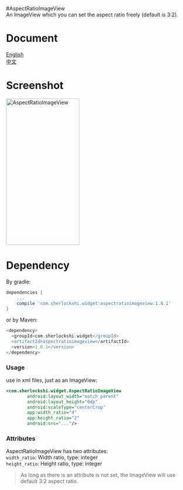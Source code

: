 #AspectRatioImageView  
An ImageView which you can set the aspect ratio freely (default is 3:2).

# Document
[English](./README.md)  
[中文](./README_cn.md)

# Screenshot
<img src="http://7xlpfl.com1.z0.glb.clouddn.com/16-9-30/4968112.jpg" width="200" height="400" alt="AspectRatioImageView"/>

# Dependency
By gradle:
```groovy
dependencies {
    ...
    compile 'com.sherlockshi.widget:aspectratioimageview:1.0.1'
}
```

or by Maven:
```groovy
<dependency>
  <groupId>com.sherlockshi.widget</groupId>
  <artifactId>aspectratioimageview</artifactId>
  <version>1.0.1</version>
</dependency>
```


### Usage
use in xml files, just as an ImageView:
```xml
<com.sherlockshi.widget.AspectRatioImageView
        android:layout_width="match_parent"
        android:layout_height="0dp"
        android:scaleType="centerCrop"
        app:width_ratio="4"
        app:height_ratio="2"
        android:src="..."/>
```

### Attributes
AspectRatioImageView has two attributes:  
`width_ratio`: Width ratio, type: integer  
`height_ratio`: Height ratio, type: integer  

> As long as there is an attribute is not set, the ImageView will use default 3:2 aspect ratio.